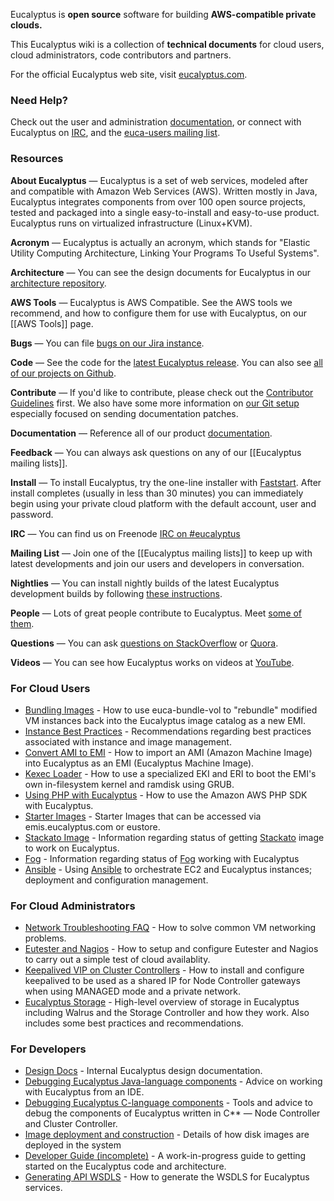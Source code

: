 Eucalyptus is **open source** software for building **AWS-compatible private clouds.**

This Eucalyptus wiki is a collection of **technical documents** for cloud users, cloud administrators, code contributors and partners.

For the official Eucalyptus web site, visit [eucalyptus.com](https://www.eucalyptus.com).


### Need Help?

Check out the user and administration [documentation](http://docs.hpcloud.com/eucalyptus/), or connect with Eucalyptus on [IRC](http://webchat.freenode.net/?channels=eucalyptus), and the [euca-users mailing list](https://github.com/eucalyptus/eucalyptus/wiki/Eucalyptus-Mailing-Lists). 


### Resources

**About Eucalyptus** &mdash; Eucalyptus is a set of web services, modeled after and compatible with Amazon Web Services (AWS).  Written mostly in Java, Eucalyptus integrates components from over 100 open source projects, tested and packaged into a single easy-to-install and easy-to-use product. Eucalyptus runs on virtualized infrastructure (Linux+KVM).

**Acronym** &mdash; Eucalyptus is actually an acronym, which stands for "Elastic Utility Computing Architecture, Linking Your Programs To Useful Systems".

**Architecture** &mdash; You can see the design documents for Eucalyptus in our [architecture repository](http://github.com/eucalyptus/architecture/wiki).

**AWS Tools** &mdash; Eucalyptus is AWS Compatible.  See the AWS tools we recommend, and how to configure them for use with Eucalyptus, on our [[AWS Tools]] page.

**Bugs** &mdash; You can file [bugs on our Jira instance](https://eucalyptus.atlassian.net).

**Code** &mdash; See the code for the [latest Eucalyptus release](https://github.com/eucalyptus/eucalyptus/tree/master).  You can also see [all of our projects on Github](http://github.com/eucalyptus).

**Contribute** &mdash; If you'd like to contribute, please check out the [Contributor Guidelines](wiki/Contributing) first. We also have some more information on [our Git setup](wiki/Documentation-Contributions) especially focused on sending documentation patches.

**Documentation** &mdash; Reference all of our product [documentation](http://docs.hpcloud.com/eucalyptus/). 

**Feedback** &mdash; You can always ask questions on any of our [[Eucalyptus mailing lists]]. 

**Install** &mdash; To install Eucalyptus, try the one-line installer with [Faststart](https://www.eucalyptus.com/get-started). After install completes (usually in less than 30 minutes) you can immediately begin using your private cloud platform with the default account, user and password.

**IRC** &mdash; You can find us on Freenode [IRC on #eucalyptus](http://webchat.freenode.net/?channels=eucalyptus)

**Mailing List** &mdash; Join one of the [[Eucalyptus mailing lists]] to keep up with latest developments and join our users and developers in conversation.

**Nightlies** &mdash; You can install nightly builds of the latest Eucalyptus development builds by following [these instructions](http://www.eucalyptus.com/docs/latest/ig/installing_euca_nightlies.html).

**People** &mdash; Lots of great people contribute to Eucalyptus. Meet [some of them](wiki/category.people).

**Questions** &mdash; You can ask [questions on StackOverflow](http://stackoverflow.com/search?tab=active&q=eucalyptus) or [Quora](http://www.quora.com/Eucalyptus-Systems). 

**Videos** &mdash; You can see how Eucalyptus works on videos at [YouTube](https://www.youtube.com/playlist?list=PL8SRnLljMoSOatd8q796qMptF1fA1e6Q3&spfreload=10).



### For Cloud Users

* [Bundling Images](wiki/Bundling-Images) - How to use euca-bundle-vol to "rebundle" modified VM instances back into the Eucalyptus image catalog as a new EMI.
* [Instance Best Practices](wiki/Instance-Best-Practices) - Recommendations regarding best practices associated with instance and image management.
* [Convert AMI to EMI](wiki/Convert-AMI-to-EMI) - How to import an AMI (Amazon Machine Image) into Eucalyptus as an EMI (Eucalyptus Machine Image).
* [Kexec Loader](wiki/Kexec-loader) - How to use a specialized EKI and ERI to boot the EMI's own in-filesystem kernel and ramdisk using GRUB.
* [Using PHP with Eucalyptus](wiki/Using-PHP-with-Eucalyptus) - How to use the Amazon AWS PHP SDK with Eucalyptus.
* [Starter Images](https://github.com/eucalyptus/eucalyptus/wiki/Starter-Images) - Starter Images that can be accessed via emis.eucalyptus.com or eustore.
* [Stackato Image](https://github.com/eucalyptus/eucalyptus/wiki/Stackato-Image) - Information regarding status of getting [Stackato](http://docs.stackato.com/index.html) image to work on Eucalyptus.
* [Fog](https://github.com/eucalyptus/eucalyptus/wiki/Fog) - Information regarding status of [Fog](http://fog.io/) working with Eucalyptus
* [Ansible](https://github.com/eucalyptus/eucalyptus/wiki/Ansible) - Using [Ansible](http://ansible.cc) to orchestrate EC2 and Eucalyptus instances; deployment and configuration management.

### For Cloud Administrators

* [Network Troubleshooting FAQ](wiki/Network-Troubleshooting-FAQ) - How to solve common VM networking problems.
* [Eutester and Nagios](wiki/Integrating-Eutester-and-Nagios) - How to setup and configure Eutester and Nagios to carry out a simple test of cloud availablity.
* [Keepalived VIP on Cluster Controllers](https://github.com/eucalyptus/eucalyptus/wiki/Keepalived-VIP-for-Node-Controller-Gateways) - How to install and configure keepalived to be used as a shared IP for Node Controller gateways when using MANAGED mode and a private network.
* [Eucalyptus Storage](https://github.com/eucalyptus/eucalyptus/wiki/Storage) - High-level overview of storage in Eucalyptus including Walrus and the Storage Controller and how they work. Also includes some best practices and recommendations.


### For Developers

* [Design Docs](wiki/DesignDocs) - Internal Eucalyptus design documentation.
* [Debugging Eucalyptus Java-language components](wiki/Debugging-Eucalyptus-Java-language-components) - Advice on working with Eucalyptus from an IDE.
* [Debugging Eucalyptus C-language components](wiki/Debugging-Eucalyptus-C-language-components) - Tools and advice to debug the components of Eucalyptus written in C** &mdash; Node Controller and Cluster Controller.
* [Image deployment and construction](wiki/Image-deployment-and-construction) - Details of how disk images are deployed in the system
* [Developer Guide (incomplete)](wiki/Eucalyptus-Developer-Guide) - A work-in-progress guide to getting started on the Eucalyptus code and architecture.
* [Generating API WSDLS](wiki/Generating-Eucalyptus-API-WSDLs) - How to generate the WSDLS for Eucalyptus services.